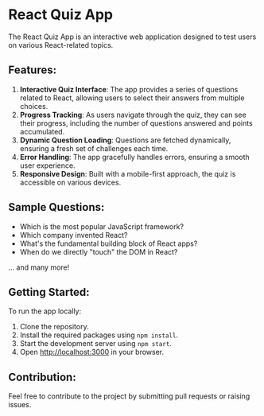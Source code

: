 # React Quiz App

The React Quiz App is an interactive web application designed to test users on various React-related topics.

## Features:

1. **Interactive Quiz Interface**: The app provides a series of questions related to React, allowing users to select their answers from multiple choices.
2. **Progress Tracking**: As users navigate through the quiz, they can see their progress, including the number of questions answered and points accumulated.
3. **Dynamic Question Loading**: Questions are fetched dynamically, ensuring a fresh set of challenges each time.
4. **Error Handling**: The app gracefully handles errors, ensuring a smooth user experience.
5. **Responsive Design**: Built with a mobile-first approach, the quiz is accessible on various devices.

## Sample Questions:

- Which is the most popular JavaScript framework?
- Which company invented React?
- What's the fundamental building block of React apps?
- When do we directly "touch" the DOM in React?

... and many more!

## Getting Started:

To run the app locally:

1. Clone the repository.
2. Install the required packages using `npm install`.
3. Start the development server using `npm start`.
4. Open [http://localhost:3000](http://localhost:3000) in your browser.

## Contribution:

Feel free to contribute to the project by submitting pull requests or raising issues.
